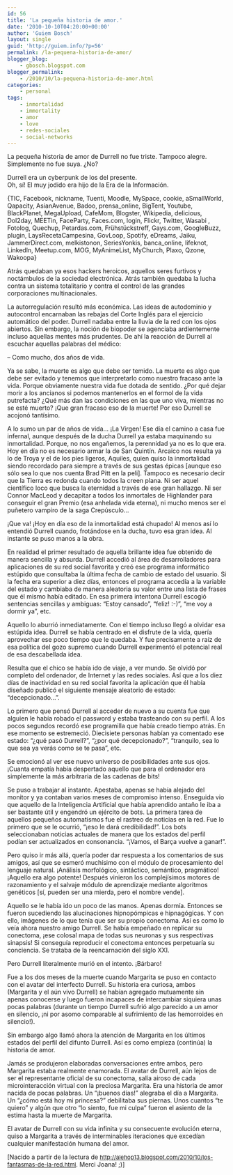 ```yaml
---
id: 56
title: 'La pequeña historia de amor.'
date: '2010-10-10T04:20:00+00:00'
author: 'Guiem Bosch'
layout: single
guid: 'http://guiem.info/?p=56'
permalink: /la-pequena-historia-de-amor/
blogger_blog:
    - gbosch.blogspot.com
blogger_permalink:
    - /2010/10/la-pequena-historia-de-amor.html
categories:
    - personal
tags:
    - inmortalidad
    - immortality
    - amor
    - love
    - redes-sociales
    - social-networks
---
```


La pequeña historia de amor de Durrell no fue triste. Tampoco alegre. Simplemente no fue suya. ¿No?

Durrell era un cyberpunk de los del presente.  
Oh, sí! El muy jodido era hijo de la Era de la Información.

 {TIC, Facebook, nickname, Tuenti, Moodle, MySpace, cookie, aSmallWorld, Qapacity, AsianAvenue, Badoo, prensa\_online, BigTent, Youtube, BlackPlanet, MegaUpload, CafeMom, Blogster, Wikipedia, delicious, Dol2day, MEETin, FaceParty, Faces.com, login, Flickr, Twitter, Wasabi , Fotolog, Quechup, Petardas.com, Frühstückstreff, Gays.com, GoogleBuzz, plugin, LaysRecetaCampesina, GovLoop, Spotify, eDreams, Jaiku, JammerDirect.com, melkistonon, SeriesYonkis, banca\_online, lifeknot, Linkedln, Meetup.com, MOG, MyAnimeList, MyChurch, Plaxo, Qzone, Wakoopa}

 Atrás quedaban ya esos hackers heroicos, aquellos seres furtivos y noctámbulos de la sociedad electrónica. Atrás también quedaba la lucha contra un sistema totalitario y contra el control de las grandes corporaciones multinacionales.

 La autorregulación resultó más económica. Las ideas de autodominio y autocontrol encarnaban las rebajas del Corte Inglés para el ejercicio automático del poder. Durrell nadaba entre la lluvia de la red con los ojos abiertos. Sin embargo, la noción de biopoder se agenciaba ardientemente incluso aquellas mentes más prudentes. De ahí la reacción de Durrell al escuchar aquellas palabras del médico:

 – Como mucho, dos años de vida.

 Ya se sabe, la muerte es algo que debe ser temido. La muerte es algo que debe ser evitado y tenemos que interpretarlo como nuestro fracaso ante la vida. Porque obviamente nuestra vida fue dotada de sentido. ¿Por qué dejar morir a los ancianos si podemos mantenerlos en el formol de la vida putrefacta? ¿Qué más dan las condiciones en las que uno viva, mientras no se esté muerto? ¡Que gran fracaso eso de la muerte! Por eso Durrell se acojonó tantísimo.

 A lo sumo un par de años de vida… ¡La Virgen! Ese día el camino a casa fue infernal, aunque después de la ducha Durrell ya estaba maquinando su inmortalidad. Porque, no nos engañemos, la perennidad ya no es lo que era. Hoy en día no es necesario armar la de San Quintín. Arcaico nos resulta ya lo de Troya y el de los pies ligeros, Aquiles, quien quiso la inmortalidad siendo recordado para siempre a través de sus gestas épicas \[aunque eso sólo sea lo que nos cuenta Brad Pitt en la peli\]. Tampoco es necesario decir que la Tierra es redonda cuando todos la creen plana. Ni ser aquel científico loco que busca la eternidad a través de ese gran hallazgo. Ni ser Connor MacLeod y decapitar a todos los inmortales de Highlander para conseguir el gran Premio (esa anhelada vida eterna), ni mucho menos ser el puñetero vampiro de la saga Crepúsculo…

 ¡Que va! ¡Hoy en día eso de la inmortalidad está chupado! Al menos así lo entendió Durrell cuando, frotándose en la ducha, tuvo esa gran idea. Al instante se puso manos a la obra.

 En realidad el primer resultado de aquella brillante idea fue obtenido de manera sencilla y absurda. Durrell accedió al área de desarrolladores para aplicaciones de su red social favorita y creó ese programa informático estúpido que consultaba la última fecha de cambio de estado del usuario. Si la fecha era superior a diez días, entonces el programa accedía a la variable del estado y cambiaba de manera aleatoria su valor entre una lista de frases que él mismo había editado. En esa primera intentona Durrell escogió sentencias sencillas y ambiguas: “Estoy cansado”, “feliz! :-)”, “me voy a dormir ya”, etc.

 Aquello lo aburrió inmediatamente. Con el tiempo incluso llegó a olvidar esa estúpida idea. Durrell se había centrado en el disfrute de la vida, quería aprovechar ese poco tiempo que le quedaba. Y fue precisamente a raíz de esa política del gozo supremo cuando Durrell experimentó el potencial real de esa descabellada idea.

 Resulta que el chico se había ido de viaje, a ver mundo. Se olvidó por completo del ordenador, de Internet y las redes sociales. Así que a los diez días de inactividad en su red social favorita la aplicación que él había diseñado publicó el siguiente mensaje aleatorio de estado: “decepcionado…”.

 Lo primero que pensó Durrell al acceder de nuevo a su cuenta fue que alguien le había robado el password y estaba trasteando con su perfil. A los pocos segundos recordó ese programilla que había creado tiempo atrás. En ese momento se estremeció. Diecisiete personas habían ya comentado ese estado: “¿qué pasó Durrell?”, “¿por qué decepcionado?”, “tranquilo, sea lo que sea ya verás como se te pasa”, etc.

 Se emocionó al ver ese nuevo universo de posibilidades ante sus ojos. ¡Cuanta empatía había despertado aquello que para el ordenador era simplemente la más arbitraria de las cadenas de bits!

 Se puso a trabajar al instante. Apestaba, apenas se había alejado del monitor y ya contaban varios meses de compromiso intenso. Enseguida vio que aquello de la Inteligencia Artificial que había aprendido antaño le iba a ser bastante útil y engendró un ejército de bots. La primera tarea de aquellos pequeños automatismos fue el rastreo de noticias en la red. Fue lo primero que se le ocurrió, “¡eso le dará credibilidad!”. Los bots seleccionaban noticias actuales de manera que los estados del perfil podían ser actualizados en consonancia. “¡Vamos, el Barça vuelve a ganar!”.

 Pero quiso ir más allá, quería poder dar respuesta a los comentarios de sus amigos, así que se esmeró muchísimo con el módulo de procesamiento del lenguaje natural. ¡Análisis morfológico, sintáctico, semántico, pragmático! ¡Aquello era algo potente! Después vinieron los complejísimos motores de razonamiento y el salvaje módulo de aprendizaje mediante algoritmos genéticos \[sí, pueden ser una mierda, pero el nombre vende\].

 Aquello se le había ido un poco de las manos. Apenas dormía. Entonces se fueron sucediendo las alucinaciones hipnopómpicas e hipnagógicas. Y con ello, imágenes de lo que tenía que ser su propio conectoma. Así es como lo veía ahora nuestro amigo Durrell. Se había empeñado en replicar su conectoma, ¡ese colosal mapa de todas sus neuronas y sus respectivas sinapsis! Si conseguía reproducir el conectoma entonces perpetuaría su conciencia. Se trataba de la reencarnación del siglo XXI.

 Pero Durrell literalmente murió en el intento. ¡Bárbaro!

 Fue a los dos meses de la muerte cuando Margarita se puso en contacto con el avatar del interfecto Durrell. Su historia era curiosa, ambos (Margarita y el aún vivo Durrell) se habían agregado mutuamente sin apenas conocerse y luego fueron incapaces de intercambiar siquiera unas pocas palabras (durante un tiempo Durrell sufrió algo parecido a un amor en silencio, ¡ni por asomo comparable al sufrimiento de las hemorroides en silencio!).

 Sin embargo algo llamó ahora la atención de Margarita en los últimos estados del perfil del difunto Durrell. Así es como empieza (continúa) la historia de amor.

Jamás se produjeron elaboradas conversaciones entre ambos, pero Margarita estaba realmente enamorada. El avatar de Durrell, aún lejos de ser el representante oficial de su conectoma, salía airoso de cada microinteracción virtual con la preciosa Margarita. Era una historia de amor nacida de pocas palabras. Un “¡buenos días!” alegraba el día a Margarita. Un “¿cómo está hoy mi princesa?” debilitaba sus piernas. Unos cuantos “te quiero” y algún que otro “lo siento, fue mi culpa” fueron el asiento de la estima hasta la muerte de Margarita.

El avatar de Durrell con su vida infinita y su consecuente evolución eterna, quiso a Margarita a través de interminables iteraciones que excedían cualquier manifestación humana del amor.

 \[Nacido a partir de la lectura de [<span class="Apple-style-span"><span class="Apple-style-span" style="font-size: small;">http://alehop13.blogspot.com/2010/10/los-fantasmas-de-la-red.html</span></span>](http://alehop13.blogspot.com/2010/10/los-fantasmas-de-la-red.html). Merci Joana! ;)\]
